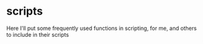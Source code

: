 scripts
=======

Here I'll put some frequently used functions in scripting, for me, and others to include in their scripts
